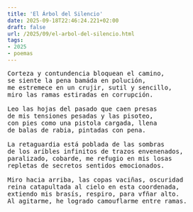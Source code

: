 ```yaml
---
title: 'El Árbol del Silencio'
date: 2025-09-18T22:46:24.221+02:00
draft: false
url: /2025/09/el-arbol-del-silencio.html
tags:
- 2025
- poemas
---
```


<pre>
Corteza y contundencia bloquean el camino,
se siente la pena bamáda en polución,
me estremece en un crujir, sutil y sencillo,
miro las ramas estiradas en corrupción.

Leo las hojas del pasado que caen presas
de mis tensiones pesadas y las pisoteo,
con pies como una pistola cargada, llena
de balas de rabia, pintadas con pena.

La retaguardia está poblada de las sombras
de los aríbles infinitos de trazos envenenados,
paralizado, cobarde, me refugio en mis losas
repletas de secretos sentidos emocionados.

Miro hacia arriba, las copas vaciñas, oscuridad
reina catapultada al cielo en esta coordenada,
extiendo mis brasís, respiro, para vfñar alto.
Al agitarme, he logrado camouflarme entre ramas.
</pre>